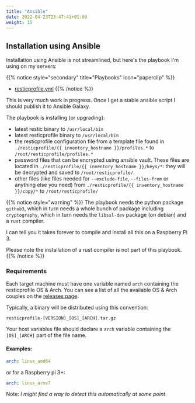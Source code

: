 ```yaml
---
title: "Ansible"
date: 2022-04-23T23:47:41+01:00
weight: 15
---
```


## Installation using Ansible

Installation using Ansible is not streamlined, but here's the playbook I'm using on my servers:

<!-- {{%attachments title="Playbooks" color="green" pattern=".*"/%}} -->

{{% notice style="secondary" title="Playbooks" icon="paperclip" %}}
* [resticprofile.yml](files/resticprofile.yml)
{{% /notice %}}


This is very much work in progress. Once I get a stable ansible script I should publish it to Ansible Galaxy.

The playbook is installing (or upgrading):

* latest restic binary to `/usr/local/bin`
* latest resticprofile binary to `/usr/local/bin`
* the resticprofile configuration file from a template file found in `./resticprofile/{{ inventory_hostname }}/profiles.*` to `/root/resticprofile/profiles.*`
* password files that can be encrypted using ansible vault. These files are located in `./resticprofile/{{ inventory_hostname }}/keys/*`: they will be decrypted and saved to `/root/resticprofile/`.
* other files (like files needed for `--exclude-file`, `--files-from` or anything else you need) from `./resticprofile/{{ inventory_hostname }}/copy/*` to `/root/resticprofile/`

{{% notice style="warning" %}}
The playbook needs the python package `github3`, which in turn needs a whole bunch of package including `cryptography`, which in turn needs the `libssl-dev` package (on debian) and a `rust` compiler.

I can tell you it takes forever to compile and install all this on a Raspberry Pi 3.

Please note the installation of a rust compiler is not part of this playbook.
{{% /notice %}}

### Requirements

Each target machine must have one variable named `arch` containing the resticprofile OS & Arch. You can see a list of all the available OS & Arch couples on the [releases page](https://github.com/creativeprojects/resticprofile/releases).

Typically, a binary will be distributed using this convention:

`resticprofile-[VERSION]_[OS]_[ARCH].tar.gz`

Your host variables file should declare a `arch` variable containing the `[OS]_[ARCH]` part of the file name.

#### Examples:

<!-- checkdoc-ignore -->
```yaml
arch: linux_amd64
```

or for a Raspberry pi 3+:

<!-- checkdoc-ignore -->
```yaml
arch: linux_armv7
```

Note: _I might find a way to detect this automatically at some point_
